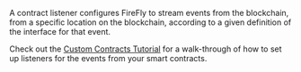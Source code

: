 A contract listener configures FireFly to stream events from the blockchain,
from a specific location on the blockchain, according to a given definition
of the interface for that event.

Check out the [Custom Contracts Tutorial](../../tutorials/custom_contracts) for
a walk-through of how to set up listeners for the events from your smart contracts.
